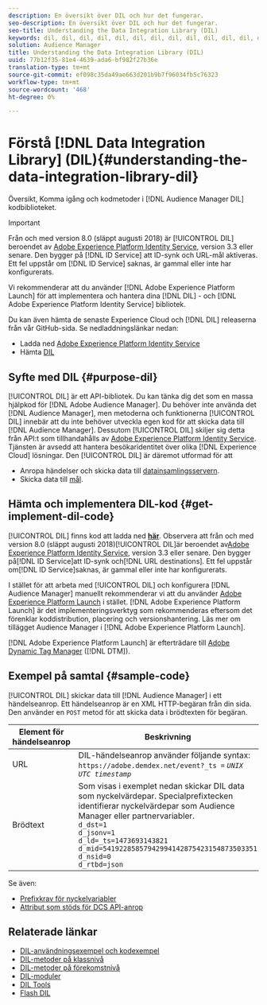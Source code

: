```yaml
---
description: En översikt över DIL och hur det fungerar.
seo-description: En översikt över DIL och hur det fungerar.
seo-title: Understanding the Data Integration Library (DIL)
keywords: dil, dil, dil, dil, dil, dil, dil, dil, dil, dil, dil, dil, dil, dil, dil, dil, dil, dil, dil, dil, dil, dil, dil, dil, dil, dil, dil, dil, dil, dil, dil, dil, dil, dil,
solution: Audience Manager
title: Understanding the Data Integration Library (DIL)
uuid: 77b12f35-81e4-4639-ada6-bf982f27b36e
translation-type: tm+mt
source-git-commit: ef098c35da49ae663d201b9b7f96034fb5c76323
workflow-type: tm+mt
source-wordcount: '468'
ht-degree: 0%

---
```



# Förstå [!DNL Data Integration Library] (DIL){#understanding-the-data-integration-library-dil}

Översikt, Komma igång och kodmetoder i [!DNL Audience Manager DIL] kodbiblioteket.

>[!IMPORTANT]
>
>Från och med version 8.0 (släppt augusti 2018) är [!UICONTROL DIL] beroendet av [Adobe Experience Platform Identity Service](https://docs.adobe.com/content/help/en/id-service/using/home.html), version 3.3 eller senare. Den bygger på [!DNL ID Service] att ID-synk och URL-mål aktiveras. Ett fel uppstår om [!DNL ID Service] saknas, är gammal eller inte har konfigurerats.
>
>Vi rekommenderar att du använder [!DNL Adobe Experience Platform Launch] för att implementera och hantera dina [!DNL DIL] - och [!DNL Adobe Experience Platform Identity Service] bibliotek.

Du kan även hämta de senaste Experience Cloud och [!DNL DIL] releaserna från vår GitHub-sida. Se nedladdningslänkar nedan:

* Ladda ned [Adobe Experience Platform Identity Service](https://github.com/Adobe-Marketing-Cloud/id-service/releases)
* Hämta [DIL](https://github.com/Adobe-Marketing-Cloud/dil/releases)

## Syfte med DIL {#purpose-dil}

[!UICONTROL DIL] är ett API-bibliotek. Du kan tänka dig det som en massa hjälpkod för [!DNL Adobe Audience Manager]. Du behöver inte använda det [!DNL Audience Manager], men metoderna och funktionerna [!UICONTROL DIL] innebär att du inte behöver utveckla egen kod för att skicka data till [!DNL Audience Manager]. Dessutom [!UICONTROL DIL] skiljer sig detta från API:t som tillhandahålls av [Adobe Experience Platform Identity Service](https://docs.adobe.com/content/help/en/id-service/using/home.html). Tjänsten är avsedd att hantera besökaridentitet över olika [!DNL Experience Cloud] lösningar. Den [!UICONTROL DIL] är däremot utformad för att

* Anropa händelser och skicka data till [datainsamlingsservern](../reference/system-components/components-data-collection.md).
* Skicka data till [mål](../features/destinations/destinations.md).

## Hämta och implementera DIL-kod {#get-implement-dil-code}

[!UICONTROL DIL] finns kod att ladda ned **[här](https://github.com/Adobe-Marketing-Cloud/dil/releases)**. Observera att från och med version 8.0 (släppt augusti 2018)[!UICONTROL DIL]är beroendet av[Adobe Experience Platform Identity Service](https://docs.adobe.com/content/help/en/id-service/using/home.html), version 3.3 eller senare. Den bygger på[!DNL ID Service]att ID-synk och[!DNL URL destinations]. Ett fel uppstår om[!DNL ID Service]saknas, är gammal eller inte har konfigurerats.

I stället för att arbeta med [!UICONTROL DIL] och konfigurera [!DNL Audience Manager] manuellt rekommenderar vi att du använder [Adobe Experience Platform Launch](https://docs.adobelaunch.com/) i stället. [!DNL Adobe Experience Platform Launch] är det implementeringsverktyg som rekommenderas eftersom det förenklar koddistribution, placering och versionshantering. Läs mer om tillägget [](https://docs.adobelaunch.com/extension-reference/web/adobe-audience-manager-extension) Audience Manager i [!DNL Adobe Experience Platform Launch].

[!DNL Adobe Experience Platform Launch] är efterträdare till [Adobe Dynamic Tag Manager](https://docs.adobe.com/content/help/en/dtm/using/c-overview.html) ([!DNL DTM]).

## Exempel på samtal {#sample-code}

[!UICONTROL DIL] skickar data till [!DNL Audience Manager] i ett händelseanrop. Ett händelseanrop är en XML HTTP-begäran från din sida. Den använder en `POST` metod för att skicka data i brödtexten för begäran.

| Element för händelseanrop | Beskrivning |
|--- |--- |
| URL | DIL-händelseanrop använder följande syntax: `https://adobe.demdex.net/event?_ts =` *`UNIX UTC timestamp`* |
| Brödtext | Som visas i exemplet nedan skickar DIL data som nyckelvärdepar. Specialprefixtecken identifierar nyckelvärdepar som Audience Manager eller partnervariabler.<br>`d_dst=1`<br>`d_jsonv=1`<br>`d_ld=_ts=1473693143821`<br>`d_mid=54192285857942994142875423154873503351`<br>`d_nsid=0`<br>`d_rtbd=json`<br> |

Se även:
* [Prefixkrav för nyckelvariabler](../features/traits/trait-variable-prefixes.md)
* [Attribut som stöds för DCS API-anrop](../api/dcs-intro/dcs-api-reference/dcs-keys.md)

## Relaterade länkar

* [DIL-användningsexempel och kodexempel](/help/using/dil/dil-use-cases.md)
* [DIL-metoder på klassnivå](/help/using/dil/dil-class-overview/dil-start.md)
* [DIL-metoder på förekomstnivå](/help/using/dil/dil-instance-methods.md)
* [DIL-moduler](/help/using/dil/dil-modules.md)
* [DIL Tools](/help/using/dil/dil-tools.md)
* [Flash DIL](/help/using/dil/dil-flash.md)